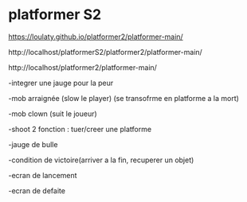 # platformer S2

https://loulaty.github.io/platformer2/platformer-main/

http://localhost/platformerS2/platformer2/platformer-main/

http://localhost/platformer2/platformer-main/




-integrer une jauge pour la peur 

-mob arraignée (slow le player) (se transofrme en platforme a la mort)

-mob clown (suit le joueur)

-shoot 2 fonction : tuer/creer une platforme

-jauge de bulle

-condition de victoire(arriver a la fin, recuperer un objet)

-ecran de lancement

-ecran de defaite
